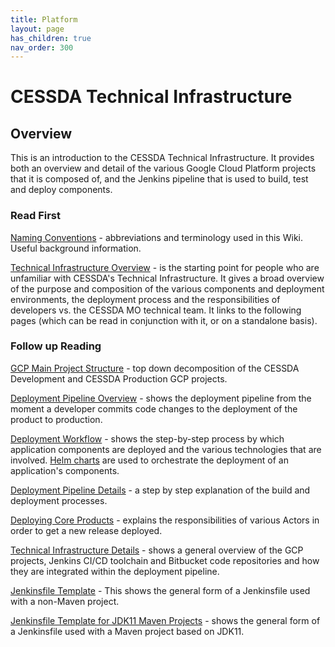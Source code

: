```yaml
---
title: Platform
layout: page
has_children: true
nav_order: 300
---
```


# CESSDA Technical Infrastructure

## Overview

This is an introduction to the CESSDA Technical Infrastructure. It provides both an overview and detail of the various Google Cloud Platform projects that it is composed of, and the Jenkins pipeline that is used to build, test and deploy components.

### Read First

[Naming Conventions](NamingConventions.md) - abbreviations and terminology used in this Wiki. Useful background information.

[Technical Infrastructure Overview](TechnicalInfrastructureOverview.md) - is the starting point for people who are unfamiliar with CESSDA's Technical Infrastructure. It gives a broad overview of the purpose and composition of the various components and deployment environments, the deployment process and the responsibilities of developers vs. the CESSDA MO technical team. It links to the following pages (which can be read in conjunction with it, or on a standalone basis).

### Follow up Reading

[GCP Main Project Structure](GcpMainProjectStructure.md) - top down decomposition of the CESSDA Development and CESSDA Production GCP projects.

[Deployment Pipeline Overview](DeploymentPipelineOverview.md) - shows the deployment pipeline from the moment a developer commits code changes to the deployment of the product to production.

[Deployment Workflow](DeploymentWorkFlow.md) - shows the step-by-step process by which application components are deployed and the various technologies that are involved. [Helm charts](DeployWithHelm.md) are used to orchestrate the deployment of an application's components.

[Deployment Pipeline Details](DeploymentPipelineDetails.md) - a step by step explanation of the build and deployment processes.

[Deploying Core Products](DeployingCoreProducts.md) - explains the responsibilities of various Actors in order to get a new release deployed.

[Technical Infrastructure Details](TechnicalInfrastructureDetails.md) - shows a general overview of the GCP projects, Jenkins CI/CD toolchain and Bitbucket code repositories and how they are integrated within the deployment pipeline.

[Jenkinsfile Template](TemplateJenkinsfile.md) - This shows the general form of a Jenkinsfile used with a non-Maven project.

[Jenkinsfile Template for JDK11 Maven Projects](TemplateJenkinsfileForJDK11MavenProjects.md) - shows the general form of a Jenkinsfile used with a Maven project based on JDK11.
